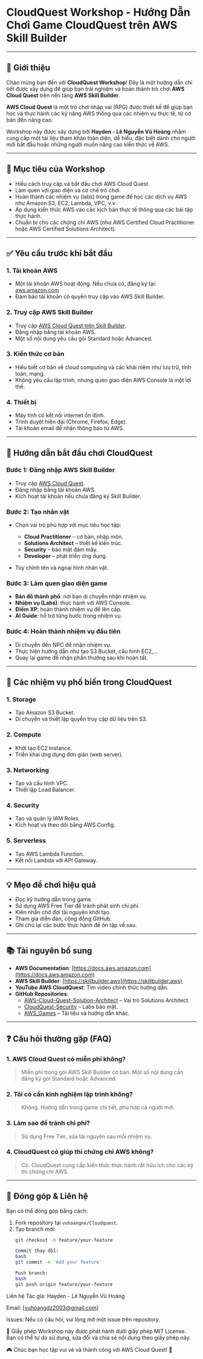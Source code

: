 # CloudQuest Workshop - Hướng Dẫn Chơi Game CloudQuest trên AWS Skill Builder

---

## 📘 Giới thiệu

Chào mừng bạn đến với **CloudQuest Workshop**! Đây là một hướng dẫn chi tiết được xây dựng để giúp bạn trải nghiệm và hoàn thành trò chơi **AWS Cloud Quest** trên nền tảng **AWS Skill Builder**.

**AWS Cloud Quest** là một trò chơi nhập vai (RPG) được thiết kế để giúp bạn học và thực hành các kỹ năng AWS thông qua các nhiệm vụ thực tế, từ cơ bản đến nâng cao.

Workshop này được xây dựng bởi **Hayden - Lê Nguyễn Vũ Hoàng** nhằm cung cấp một tài liệu tham khảo toàn diện, dễ hiểu, đặc biệt dành cho người mới bắt đầu hoặc những người muốn nâng cao kiến thức về AWS.

---

## 🎯 Mục tiêu của Workshop

- Hiểu cách truy cập và bắt đầu chơi AWS Cloud Quest.
- Làm quen với giao diện và cơ chế trò chơi.
- Hoàn thành các nhiệm vụ (labs) trong game để học các dịch vụ AWS như Amazon S3, EC2, Lambda, VPC, v.v.
- Áp dụng kiến thức AWS vào các kịch bản thực tế thông qua các bài tập thực hành.
- Chuẩn bị cho các chứng chỉ AWS (như AWS Certified Cloud Practitioner hoặc AWS Certified Solutions Architect).

---

## ✅ Yêu cầu trước khi bắt đầu

### 1. Tài khoản AWS

- Một tài khoản AWS hoạt động. Nếu chưa có, đăng ký tại: [aws.amazon.com](https://aws.amazon.com)
- Đảm bảo tài khoản có quyền truy cập vào AWS Skill Builder.

### 2. Truy cập AWS Skill Builder

- Truy cập [AWS Cloud Quest trên Skill Builder](https://skillbuilder.aws).
- Đăng nhập bằng tài khoản AWS.
- Một số nội dung yêu cầu gói Standard hoặc Advanced.

### 3. Kiến thức cơ bản

- Hiểu biết cơ bản về cloud computing và các khái niệm như lưu trữ, tính toán, mạng.
- Không yêu cầu lập trình, nhưng quen giao diện AWS Console là một lợi thế.

### 4. Thiết bị

- Máy tính có kết nối internet ổn định.
- Trình duyệt hiện đại (Chrome, Firefox, Edge).
- Tài khoản email để nhận thông báo từ AWS.

---

## 🚀 Hướng dẫn bắt đầu chơi CloudQuest

### Bước 1: Đăng nhập AWS Skill Builder

- Truy cập [AWS Cloud Quest](https://skillbuilder.aws).
- Đăng nhập bằng tài khoản AWS.
- Kích hoạt tài khoản nếu chưa đăng ký Skill Builder.

### Bước 2: Tạo nhân vật

- Chọn vai trò phù hợp với mục tiêu học tập:

  - **Cloud Practitioner** – cơ bản, nhập môn.
  - **Solutions Architect** – thiết kế kiến trúc.
  - **Security** – bảo mật đám mây.
  - **Developer** – phát triển ứng dụng.

- Tùy chỉnh tên và ngoại hình nhân vật.

### Bước 3: Làm quen giao diện game

- **Bản đồ thành phố**: nơi bạn di chuyển nhận nhiệm vụ.
- **Nhiệm vụ (Labs)**: thực hành với AWS Console.
- **Điểm XP**: hoàn thành nhiệm vụ để lên cấp.
- **AI Guide**: hỗ trợ từng bước trong nhiệm vụ.

### Bước 4: Hoàn thành nhiệm vụ đầu tiên

- Di chuyển đến NPC để nhận nhiệm vụ.
- Thực hiện hướng dẫn như tạo S3 Bucket, cấu hình EC2,...
- Quay lại game để nhận phần thưởng sau khi hoàn tất.

---

## 🔧 Các nhiệm vụ phổ biến trong CloudQuest

### 1. Storage

- Tạo Amazon S3 Bucket.
- Di chuyển và thiết lập quyền truy cập dữ liệu trên S3.

### 2. Compute

- Khởi tạo EC2 Instance.
- Triển khai ứng dụng đơn giản (web server).

### 3. Networking

- Tạo và cấu hình VPC.
- Thiết lập Load Balancer.

### 4. Security

- Tạo và quản lý IAM Roles.
- Kích hoạt và theo dõi bằng AWS Config.

### 5. Serverless

- Tạo AWS Lambda Function.
- Kết nối Lambda với API Gateway.

---

## 💡 Mẹo để chơi hiệu quả

- Đọc kỹ hướng dẫn trong game.
- Sử dụng AWS Free Tier để tránh phát sinh chi phí.
- Kiên nhẫn chờ đợi tài nguyên khởi tạo.
- Tham gia diễn đàn, cộng đồng GitHub.
- Ghi chú lại các bước thực hành để ôn tập về sau.

---

## 📚 Tài nguyên bổ sung

- **AWS Documentation**: [https://docs.aws.amazon.com](https://docs.aws.amazon.com)
- **AWS Skill Builder**: [https://skillbuilder.aws](https://skillbuilder.aws)
- **YouTube AWS CloudQuest**: Tìm video chính thức hướng dẫn.
- **GitHub Repositories**:
  - [AWS-Cloud-Quest-Solution-Architect](https://github.com/aws-samples) – Vai trò Solutions Architect.
  - [CloudQuest-Security](https://github.com/aws-samples) – Labs bảo mật.
  - [AWS_Games](https://github.com/aws-samples) – Tài liệu và hướng dẫn khác.

---

## ❓ Câu hỏi thường gặp (FAQ)

### 1. AWS Cloud Quest có miễn phí không?

> Miễn phí trong gói AWS Skill Builder cơ bản. Một số nội dung cần đăng ký gói Standard hoặc Advanced.

### 2. Tôi có cần kinh nghiệm lập trình không?

> Không. Hướng dẫn trong game chi tiết, phù hợp cả người mới.

### 3. Làm sao để tránh chi phí?

> Sử dụng Free Tier, xóa tài nguyên sau mỗi nhiệm vụ.

### 4. CloudQuest có giúp thi chứng chỉ AWS không?

> Có. CloudQuest cung cấp kiến thức thực hành rất hữu ích cho các kỳ thi chứng chỉ AWS.

---

## 🤝 Đóng góp & Liên hệ

Bạn có thể đóng góp bằng cách:

1. Fork repository tại `vuhoangne/Cloudquest`.
2. Tạo branch mới:  
   ```bash
   git checkout -b feature/your-feature
   
   Commit thay đổi:
   bash
   git commit -m 'Add your feature'

   Push branch:
   bash
   git push origin feature/your-feature


Liên hệ
Tác giả: Hayden - Lê Nguyễn Vũ Hoàng

Email: [vuhoangdz2003@gmail.com]

Issues: Nếu có câu hỏi, vui lòng mở một issue trên repository.

📄 Giấy phép
Workshop này được phát hành dưới giấy phép MIT License. Bạn có thể tự do sử dụng, sửa đổi và chia sẻ nội dung theo giấy phép này.

🎮 Chúc bạn học tập vui vẻ và thành công với AWS Cloud Quest! 🚀
